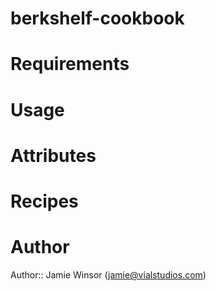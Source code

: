 # berkshelf-cookbook

# Requirements

# Usage

# Attributes

# Recipes

# Author

Author:: Jamie Winsor (<jamie@vialstudios.com>)
